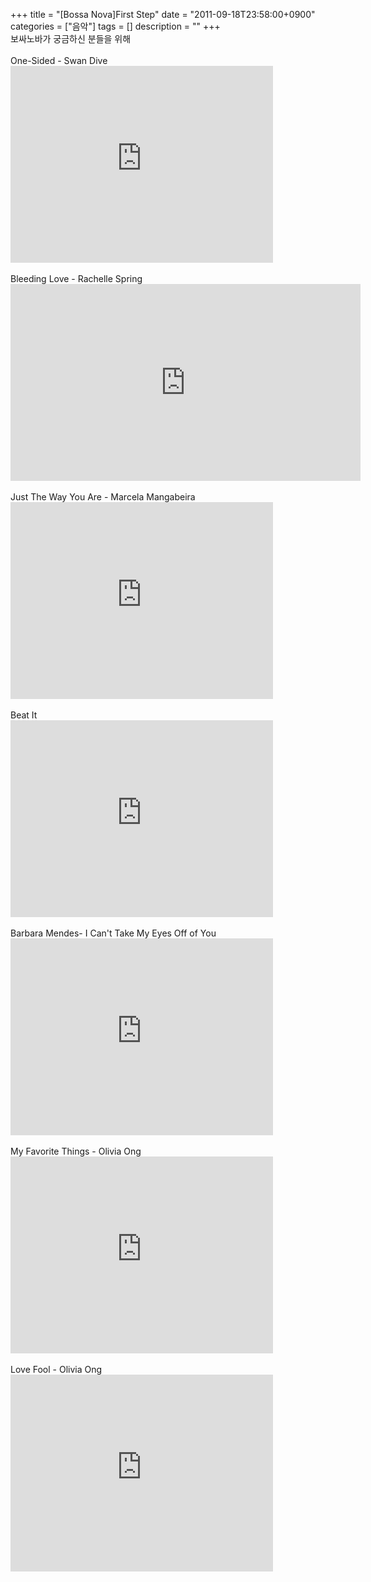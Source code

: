 +++
title = "[Bossa Nova]First Step"
date = "2011-09-18T23:58:00+0900"
categories = ["음악"]
tags = []
description = ""
+++
<span class="copyright_entry" style="display:block;" title="[Bossa Nova]First Step@@**@@http://shed.egloos.com/3736306"></span>보싸노바가 궁금하신 분들을 위해
<br>
<br>One-Sided - Swan Dive
<br>
<embed src="http://www.youtube.com/v/hu3IduG9XKo?version=3&amp;hl=ko_KR" type="application/x-shockwave-flash" width="420" height="315" allowscriptaccess="always" allowfullscreen="true">
<br>
<br>Bleeding Love - Rachelle Spring
<br>
<embed src="http://www.youtube.com/v/8t92L8Pv0I0?version=3&amp;hl=ko_KR" type="application/x-shockwave-flash" width="560" height="315" allowscriptaccess="always" allowfullscreen="true">
<br>
<br>Just The Way You Are - Marcela Mangabeira 
<br>
<embed src="http://www.youtube.com/v/Bb-jAywbIXI?version=3&amp;hl=ko_KR" type="application/x-shockwave-flash" width="420" height="315" allowscriptaccess="always" allowfullscreen="true">
<br>
<br>Beat It
<br>
<embed src="http://www.youtube.com/v/rEIEOnr7EqE?version=3&amp;hl=ko_KR" type="application/x-shockwave-flash" width="420" height="315" allowscriptaccess="always" allowfullscreen="true">
<br>
<br>Barbara Mendes- I Can't Take My Eyes Off of You
<br>
<embed src="http://www.youtube.com/v/gv27Z-jrEdQ?version=3&amp;hl=ko_KR" type="application/x-shockwave-flash" width="420" height="315" allowscriptaccess="always" allowfullscreen="true">
<br>
<br>My Favorite Things - Olivia Ong
<br>
<embed src="http://www.youtube.com/v/9244YPFMAiE?version=3&amp;hl=ko_KR" type="application/x-shockwave-flash" width="420" height="315" allowscriptaccess="always" allowfullscreen="true">
<br>
<br>Love Fool - Olivia Ong 
<br>
<embed src="http://www.youtube.com/v/5OE9JDrW_Yg?version=3&amp;hl=ko_KR" type="application/x-shockwave-flash" width="420" height="315" allowscriptaccess="always" allowfullscreen="true"> 
<!--
       <rdf:RDF xmlns:rdf="http://www.w3.org/1999/02/22-rdf-syntax-ns#"
		    xmlns:dc="http://purl.org/dc/elements/1.1/"
		    xmlns:trackback="http://madskills.com/public/xml/rss/module/trackback/">
       <rdf:Description
	        rdf:about="http://shed.egloos.com/3736306"
	        dc:identifier="http://shed.egloos.com/3736306"
	        dc:title="[Bossa Nova]First Step"
	        trackback:ping="http://shed.egloos.com/tb/3736306"/>
       </rdf:RDF>
       -->

<ul></ul>